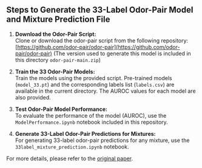 ## Steps to Generate the 33-Label Odor-Pair Model and Mixture Prediction File

1. **Download the Odor-Pair Script:**  
   Clone or download the odor-pair script from the following repository:  
   [https://github.com/odor-pair/odor-pair](https://github.com/odor-pair/odor-pair)
   (The version used to generate this model is included in this directory `odor-pair-main.zip`)
3. **Train the 33 Odor-Pair Models:**  
   Train the models using the provided script. Pre-trained models (`model_33.pt`) and the corresponding labels list (`labels.csv`) are available in the current directory. The AUROC values for each model are also provided.

4. **Test Odor-Pair Model Performance:**  
   To evaluate the performance of the model (AUROC), use the `ModelPerformance.ipynb` notebook included in this repository.

5. **Generate 33-Label Odor-Pair Predictions for Mixtures:**  
   For generating 33-label odor-pair predictions for any mixture, use the `33label_mixture_prediction.ipynb` notebook.

For more details, please refer to the [original paper](https://arxiv.org/abs/2312.16124).
